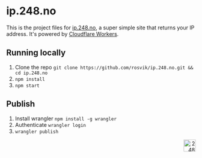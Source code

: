 # ip.248.no

This is the project files for [ip.248.no](https://ip.248.no), a super simple site that returns your IP address. It's powered by [Cloudflare Workers](https://workers.cloudflare.com/).

## Running locally

1. Clone the repo `git clone https://github.com/rosvik/ip.248.no.git && cd ip.248.no`
2. `npm install`
3. `npm start`

## Publish

1. Install wrangler `npm install -g wrangler`
2. Authenticate `wrangler login`
3. `wrangler publish`

<div align="right"><img src="https://github-production-user-asset-6210df.s3.amazonaws.com/1774972/269361517-d0d8e30e-4a25-4ba2-b926-2a42da1156f8.svg" width="32" alt="248"></div>
